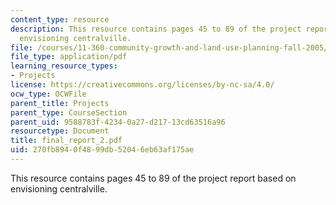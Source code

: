 ```yaml
---
content_type: resource
description: This resource contains pages 45 to 89 of the project report based on
  envisioning centralville.
file: /courses/11-360-community-growth-and-land-use-planning-fall-2005/270fb8940f4899db52046eb63af175ae_final_report_2.pdf
file_type: application/pdf
learning_resource_types:
- Projects
license: https://creativecommons.org/licenses/by-nc-sa/4.0/
ocw_type: OCWFile
parent_title: Projects
parent_type: CourseSection
parent_uid: 9588783f-4234-0a27-d217-13cd63516a96
resourcetype: Document
title: final_report_2.pdf
uid: 270fb894-0f48-99db-5204-6eb63af175ae
---
```

This resource contains pages 45 to 89 of the project report based on envisioning centralville.